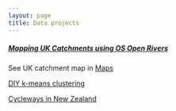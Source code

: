 ```yaml
---
layout: page
title: Data projects
---
```


##### [Mapping UK Catchments using OS Open Rivers](https://nbviewer.jupyter.org/github/phtevegibson/data-projects/blob/main/notebooks/OSOpenRivers.ipynb)
See UK catchment map in [Maps](/maps/maps)

[DIY k-means clustering](https://nbviewer.jupyter.org/github/phtevegibson/data-projects/blob/main/notebooks/diy_k_means_clustering.ipynb)

[Cycleways in New Zealand](https://nbviewer.jupyter.org/github/phtevegibson/data-projects/blob/main/notebooks/new_zealand_cycleways.ipynb)